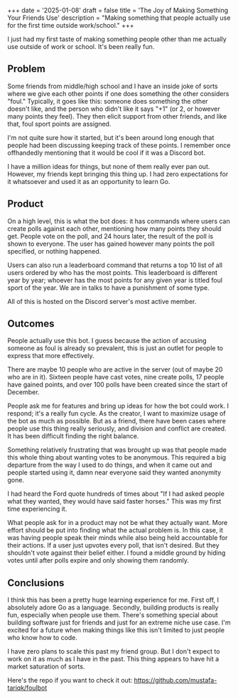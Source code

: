 +++
date = '2025-01-08'
draft = false
title = 'The Joy of Making Something Your Friends Use'
description = "Making something that people actually use for the first time outside work/school."
+++

I just had my first taste of making something people other than me actually use outside of work or school. It's been really fun.

## Problem

Some friends from middle/high school and I have an inside joke of sorts where we give each other points if one does something the other considers "foul." Typically, it goes like this: someone does something the other doesn't like, and the person who didn't like it says "+1" (or 2, or however many points they feel). They then elicit support from other friends, and like that, foul sport points are assigned.

I'm not quite sure how it started, but it's been around long enough that people had been discussing keeping track of these points. I remember once offhandedly mentioning that it would be cool if it was a Discord bot.

I have a million ideas for things, but none of them really ever pan out. However, my friends kept bringing this thing up. I had zero expectations for it whatsoever and used it as an opportunity to learn Go.

## Product

On a high level, this is what the bot does: it has commands where users can create polls against each other, mentioning how many points they should get. People vote on the poll, and 24 hours later, the result of the poll is shown to everyone. The user has gained however many points the poll specified, or nothing happened.

Users can also run a leaderboard command that returns a top 10 list of all users ordered by who has the most points. This leaderboard is different year by year; whoever has the most points for any given year is titled foul sport of the year. We are in talks to have a punishment of some type.

All of this is hosted on the Discord server's most active member.

## Outcomes

People actually use this bot. I guess because the action of accusing someone as foul is already so prevalent, this is just an outlet for people to express that more effectively.

There are maybe 10 people who are active in the server (out of maybe 20 who are in it). Sixteen people have cast votes, nine create polls, 17 people have gained points, and over 100 polls have been created since the start of December.

People ask me for features and bring up ideas for how the bot could work. I respond; it's a really fun cycle. As the creator, I want to maximize usage of the bot as much as possible. But as a friend, there have been cases where people use this thing really seriously, and division and conflict are created. It has been difficult finding the right balance.

Something relatively frustrating that was brought up was that people made this whole thing about wanting votes to be anonymous. This required a big departure from the way I used to do things, and when it came out and people started using it, damn near everyone said they wanted anonymity gone.

I had heard the Ford quote hundreds of times about "If I had asked people what they wanted, they would have said faster horses." This was my first time experiencing it.

What people ask for in a product may not be what they actually want. More effort should be put into finding what the actual problem is. In this case, it was having people speak their minds while also being held accountable for their actions. If a user just upvotes every poll, that isn't desired. But they shouldn't vote against their belief either. I found a middle ground by hiding votes until after polls expire and only showing them randomly.

## Conclusions

I think this has been a pretty huge learning experience for me. First off, I absolutely adore Go as a language. Secondly, building products is really fun, especially when people use them.
There's something special about building software just for friends and just for an extreme niche use case. I'm excited for a future when making things like this isn't limited to just people who know how to code.

I have zero plans to scale this past my friend group. But I don't expect to work on it as much as I have in the past. This thing appears to have hit a market saturation of sorts.

Here's the repo if you want to check it out: <https://github.com/mustafa-tariqk/foulbot>

